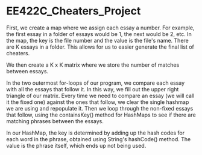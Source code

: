 # EE422C_Cheaters_Project

First, we create a map where we assign each essay a number. For example, the first essay in a folder of essays would be 1, the next would be 2, etc.  In the map, the key is the file number and the value is the file's name. There are K essays in a folder. This allows for us to easier generate the final list of cheaters. 

We then create a K x K matrix where we store the number of matches between essays.

In the two outermost for-loops of our program, we compare each essay with all the essays that follow it. In this way, we fill out the upper right triangle of our matrix. Every time we need to compare an essay (we will call it the fixed one) against the ones that follow, we clear the single hashmap we are using and repopulate it. Then we loop through the non-fixed essays that follow, using the containsKey() method for HashMaps to see if there are matching phrases between the essays. 

In our HashMap, the key is determined by adding up the hash codes for each word in the phrase, obtained using String's hashCode() method. The value is the phrase itself, which ends up not being used. 

